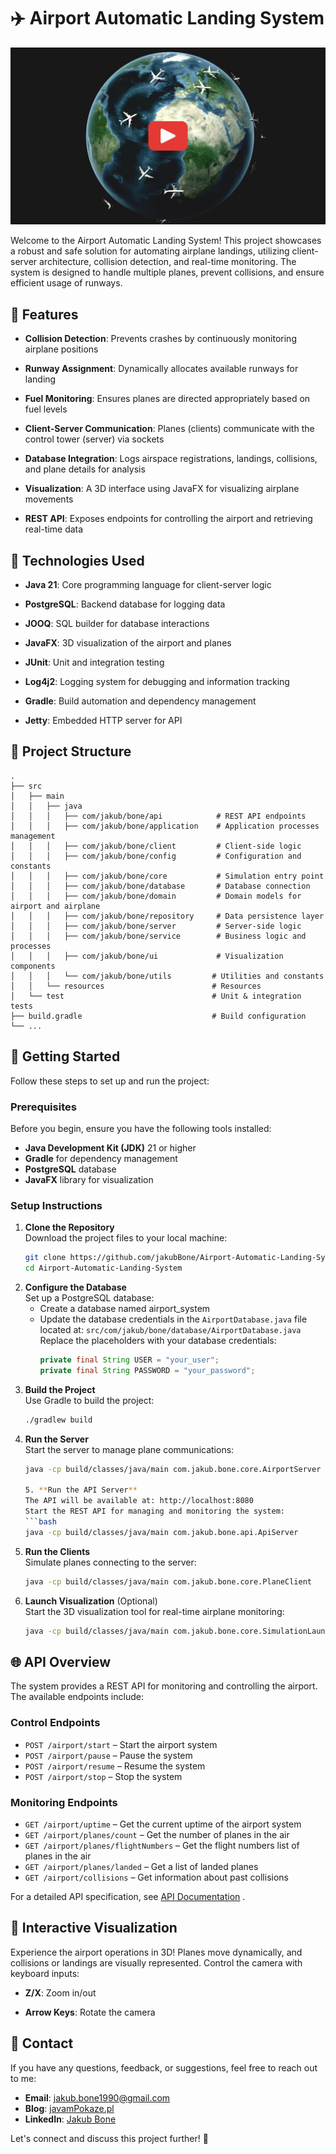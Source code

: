 # ✈️ Airport Automatic Landing System

[![Watch the video](src/main/resources/images/logo.png)](https://www.youtube.com/watch?v=eqqYM1RD8ZI)

Welcome to the Airport Automatic Landing System! This project showcases a robust and safe solution for automating airplane landings, 
utilizing client-server architecture, collision detection, and real-time monitoring. The system is designed to handle multiple planes, 
prevent collisions, and ensure efficient usage of runways.


## 🎯 Features

- **Collision Detection**: Prevents crashes by continuously monitoring airplane positions

- **Runway Assignment**: Dynamically allocates available runways for landing

- **Fuel Monitoring**: Ensures planes are directed appropriately based on fuel levels

- **Client-Server Communication**: Planes (clients) communicate with the control tower (server) via sockets

- **Database Integration**: Logs airspace registrations, landings, collisions, and plane details for analysis

- **Visualization**: A 3D interface using JavaFX for visualizing airplane movements

- **REST API**: Exposes endpoints for controlling the airport and retrieving real-time data


## 🚀 Technologies Used

- **Java 21**: Core programming language for client-server logic

- **PostgreSQL**: Backend database for logging data

- **JOOQ**: SQL builder for database interactions

- **JavaFX**: 3D visualization of the airport and planes

- **JUnit**: Unit and integration testing

- **Log4j2**: Logging system for debugging and information tracking

- **Gradle**: Build automation and dependency management

- **Jetty**: Embedded HTTP server for API


## 📂 Project Structure

```
.
├── src
│   ├── main
│   │   ├── java
│   │   │   ├── com/jakub/bone/api            # REST API endpoints
│   │   │   ├── com/jakub/bone/application    # Application processes management
│   │   │   ├── com/jakub/bone/client         # Client-side logic 
│   │   │   ├── com/jakub/bone/config         # Configuration and constants 
│   │   │   ├── com/jakub/bone/core           # Simulation entry point
│   │   │   ├── com/jakub/bone/database       # Database connection
│   │   │   ├── com/jakub/bone/domain         # Domain models for airport and airplane
│   │   │   ├── com/jakub/bone/repository     # Data persistence layer
│   │   │   ├── com/jakub/bone/server         # Server-side logic 
│   │   │   ├── com/jakub/bone/service        # Business logic and processes 
│   │   │   ├── com/jakub/bone/ui             # Visualization components
│   │   │   └── com/jakub/bone/utils         # Utilities and constants  
│   │   └── resources                        # Resources 
│   └── test                                 # Unit & integration tests
├── build.gradle                             # Build configuration
└── ...                                    
``` 


## 🚀 Getting Started

Follow these steps to set up and run the project:

### Prerequisites

Before you begin, ensure you have the following tools installed:
- **Java Development Kit (JDK)** 21 or higher
- **Gradle** for dependency management
- **PostgreSQL** database
- **JavaFX** library for visualization

### Setup Instructions

1. **Clone the Repository**  
   Download the project files to your local machine:
   ```bash
   git clone https://github.com/jakubBone/Airport-Automatic-Landing-System.git
   cd Airport-Automatic-Landing-System

2. **Configure the Database**  
   Set up a PostgreSQL database:
   - Create a database named airport_system
   - Update the database credentials in the `AirportDatabase.java` file located at:
     `src/com/jakub/bone/database/AirportDatabase.java`
     Replace the placeholders with your database credentials:
     ```java
     private final String USER = "your_user";
     private final String PASSWORD = "your_password";

3. **Build the Project**   
   Use Gradle to build the project:
   ```bash
   ./gradlew build

5. **Run the Server**   
   Start the server to manage plane communications:
   ```bash
   java -cp build/classes/java/main com.jakub.bone.core.AirportServer
   
   5. **Run the API Server**   
   The API will be available at: http://localhost:8080
   Start the REST API for managing and monitoring the system:
   ```bash
   java -cp build/classes/java/main com.jakub.bone.api.ApiServer

6. **Run the Clients**  
   Simulate planes connecting to the server:
   ```bash
   java -cp build/classes/java/main com.jakub.bone.core.PlaneClient

7. **Launch Visualization** (Optional)  
   Start the 3D visualization tool for real-time airplane monitoring:
   ```bash
   java -cp build/classes/java/main com.jakub.bone.core.SimulationLauncher
   
   
## 🌐 API Overview

The system provides a REST API for monitoring and controlling the airport. The available endpoints include:

### Control Endpoints

- `POST /airport/start` – Start the airport system
- `POST /airport/pause` – Pause the system
- `POST /airport/resume` – Resume the system
- `POST /airport/stop` – Stop the system

### Monitoring Endpoints

- `GET /airport/uptime` – Get the current uptime of the airport system
- `GET /airport/planes/count` – Get the number of planes in the air
- `GET /airport/planes/flightNumbers` – Get the flight numbers list of planes in the air
- `GET /airport/planes/landed` – Get a list of landed planes
- `GET /airport/collisions` – Get information about past collisions

For a detailed API specification, see [API Documentation](https://github.com/jakubBone/Airport-Automatic-Landing-System/blob/master/docs/API.md)   .


## 🎨 Interactive Visualization

Experience the airport operations in 3D! Planes move dynamically, and collisions or landings are visually represented.
Control the camera with keyboard inputs:
  
- **Z/X**: Zoom in/out
  
- **Arrow Keys**: Rotate the camera

## 📧 Contact

If you have any questions, feedback, or suggestions, feel free to reach out to me:

- **Email**: [jakub.bone1990@gmail.com](mailto:jakub.bone1990@gmail,com)
- **Blog**: [javamPokaze.pl](https://javampokaze.pl)  
- **LinkedIn**: [Jakub Bone](https://www.linkedin.com/in/jakub-bone)  

Let's connect and discuss this project further! 🚀
